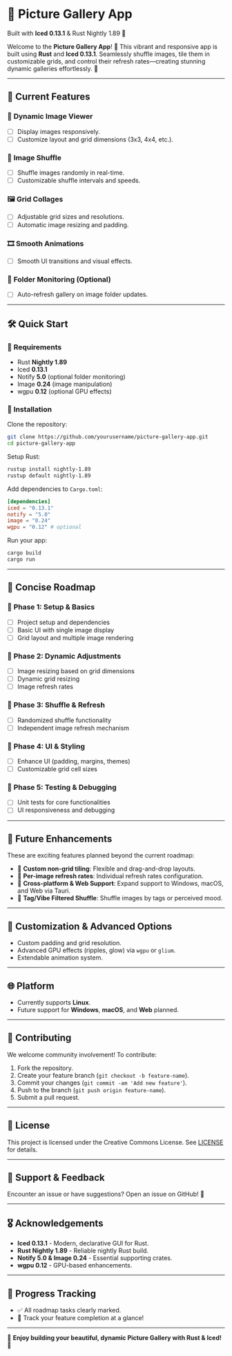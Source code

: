 # 📸 Picture Gallery App

Built with **Iced 0.13.1** & Rust Nightly 1.89 🦀

Welcome to the **Picture Gallery App**! 🎨 This vibrant and responsive app is built using **Rust** and **Iced 0.13.1**. Seamlessly shuffle images, tile them in customizable grids, and control their refresh rates—creating stunning dynamic galleries effortlessly. 🚀

---

## 🚀 Current Features

### 🌄 **Dynamic Image Viewer**

* [ ] Display images responsively.
* [ ] Customize layout and grid dimensions (3x3, 4x4, etc.).

### 🔄 **Image Shuffle**

* [ ] Shuffle images randomly in real-time.
* [ ] Customizable shuffle intervals and speeds.

### 🖼️ **Grid Collages**

* [ ] Adjustable grid sizes and resolutions.
* [ ] Automatic image resizing and padding.

### 🎞️ **Smooth Animations**

* [ ] Smooth UI transitions and visual effects.

### 📁 **Folder Monitoring (Optional)**

* [ ] Auto-refresh gallery on image folder updates.

---

## 🛠️ Quick Start

### 📌 **Requirements**

* Rust **Nightly 1.89**
* Iced **0.13.1**
* Notify **5.0** (optional folder monitoring)
* Image **0.24** (image manipulation)
* wgpu **0.12** (optional GPU effects)

### 🔧 **Installation**

Clone the repository:

```bash
git clone https://github.com/yourusername/picture-gallery-app.git
cd picture-gallery-app
```

Setup Rust:

```bash
rustup install nightly-1.89
rustup default nightly-1.89
```

Add dependencies to `Cargo.toml`:

```toml
[dependencies]
iced = "0.13.1"
notify = "5.0"
image = "0.24"
wgpu = "0.12" # optional
```

Run your app:

```bash
cargo build
cargo run
```

---

## 📑 **Concise Roadmap**

### 🚩 **Phase 1: Setup & Basics**

* [ ] Project setup and dependencies
* [ ] Basic UI with single image display
* [ ] Grid layout and multiple image rendering

### 🚩 **Phase 2: Dynamic Adjustments**

* [ ] Image resizing based on grid dimensions
* [ ] Dynamic grid resizing
* [ ] Image refresh rates

### 🚩 **Phase 3: Shuffle & Refresh**

* [ ] Randomized shuffle functionality
* [ ] Independent image refresh mechanism

### 🚩 **Phase 4: UI & Styling**

* [ ] Enhance UI (padding, margins, themes)
* [ ] Customizable grid cell sizes

### 🚩 **Phase 5: Testing & Debugging**

* [ ] Unit tests for core functionalities
* [ ] UI responsiveness and debugging

---

## 🌟 **Future Enhancements**

These are exciting features planned beyond the current roadmap:

* 🚧 **Custom non-grid tiling**: Flexible and drag-and-drop layouts.
* 🚧 **Per-image refresh rates**: Individual refresh rates configuration.
* 🚧 **Cross-platform & Web Support**: Expand support to Windows, macOS, and Web via Tauri.
* 🚧 **Tag/Vibe Filtered Shuffle**: Shuffle images by tags or perceived mood.

---

## 🎨 **Customization & Advanced Options**

* Custom padding and grid resolution.
* Advanced GPU effects (ripples, glow) via `wgpu` or `glium`.
* Extendable animation system.

---

## 🌐 **Platform**

* Currently supports **Linux**.
* Future support for **Windows**, **macOS**, and **Web** planned.

---

## 🤝 **Contributing**

We welcome community involvement! To contribute:

1. Fork the repository.
2. Create your feature branch (`git checkout -b feature-name`).
3. Commit your changes (`git commit -am 'Add new feature'`).
4. Push to the branch (`git push origin feature-name`).
5. Submit a pull request.

---

## 📜 **License**

This project is licensed under the Creative Commons License. See [LICENSE](LICENSE) for details.

---

## 💬 **Support & Feedback**

Encounter an issue or have suggestions? Open an issue on GitHub! 🚀

---

## 🎖️ **Acknowledgements**

* **Iced 0.13.1** - Modern, declarative GUI for Rust.
* **Rust Nightly 1.89** - Reliable nightly Rust build.
* **Notify 5.0 & Image 0.24** - Essential supporting crates.
* **wgpu 0.12** - GPU-based enhancements.

---

## 🚧 **Progress Tracking**

* ✅ All roadmap tasks clearly marked.
* 📅 Track your feature completion at a glance!

---

🎉 **Enjoy building your beautiful, dynamic Picture Gallery with Rust & Iced!** 🎉

